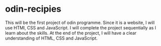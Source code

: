 # odin-recipies

This will be the first project of odin programme. Since it is a website, I will use HTMl, CSS and JavaScript. I will complete the project sequentially as I learn about the skills. At the end of the project, I will have a clear understanding of HTML, CSS and JavaScript.
